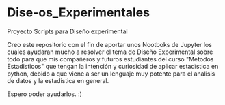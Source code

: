 # Dise-os_Experimentales
Proyecto Scripts para Diseño experimental

Creo este repositorio con el fin de aportar unos Nootboks de Jupyter  los cuales ayudaran mucho a resolver el tema de Diseño Experimental 
sobre todo para que mis compañeros y futuros estudiantes del curso "Metodos Estadisticos" que tengan la intención y curiosidad de
aplicar estadística en python, debido a  que viene a ser un lenguaje muy potente para el analisis de datos y la estadistica en general.

Espero poder ayudarlos.
:)
